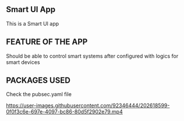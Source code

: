 ## Smart UI App
This is a Smart UI app

## FEATURE OF THE APP
Should be able to control smart systems after configured with logics for smart devices

## PACKAGES USED
Check the pubsec.yaml file


https://user-images.githubusercontent.com/92346444/202618599-0f0f3c6e-697e-4097-bc86-80d5f2902e79.mp4

